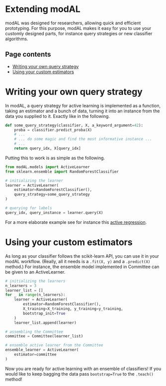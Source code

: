 # Extending modAL
modAL was designed for researchers, allowing quick and efficient prototyping. For this purpose, modAL makes it easy for you to use your customly designed parts, for instance query strategies or new classifier algorithms.

## Page contents
- [Writing your own query strategy](#query-strategy)  
- [Using your custom estimators](#custom-estimators)  

# Writing your own query strategy<a name="query-strategy"></a>
In modAL, a query strategy for active learning is implemented as a function, taking an estimator and a bunch of data, turning it into an instance from the data you supplied to it. Exactly like in the following.
```python
def some_query_strategy(classifier, X, a_keyword_argument=42):
    proba = classifier.predict_proba(X)
    # ...
    # ... do some magic and find the most informative instance ...
    # ...
    return query_idx, X[query_idx]
```
Putting this to work is as simple as the following.
```python
from modAL.models import ActiveLearner
from sklearn.ensemble import RandomForestClassifier

# initializing the learner
learner = ActiveLearner(
    estimator=RandomForestClassifier(),
    query_strategy=some_query_strategy
)

# querying for labels
query_idx, query_instance = learner.query(X)
```
For a more elaborate example see for instance this [active regression](Active-regression).

# Using your custom estimators<a name="custom-estimators"></a>
As long as your classifier follows the scikit-learn API, you can use it in your modAL workflow. (Really, all it needs is a ```.fit(X, y)``` and a ```.predict(X)``` method.) For instance, the ensemble model implemented in Committee can be given to an ActiveLearner.
```python
# initializing the learners
n_learners = 3
learner_list = []
for _ in range(n_learners):
    learner = ActiveLearner(
        estimator=RandomForestClassifier(),
        X_training=X_training, y_training=y_training,
        bootstrap_init=True
    )
    learner_list.append(learner)

# assembling the Committee
committee = Committee(learner_list)

# ensemble active learner from the Committee
ensemble_learner = ActiveLearner(
    estimator=committee
)
```
Now you are ready for active learning with an ensemble of classifiers! If you would like to keep bagging the data pass ```bootstrap=True``` to the ```.teach()``` method!
